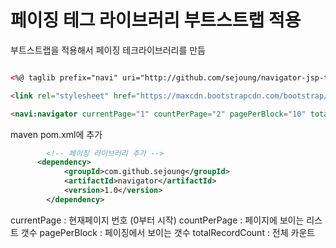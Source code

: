 # 페이징 테그 라이브러리 부트스트랩 적용

부트스트랩을 적용해서 페이징 테크라이브러리를 만듬

```html

<%@ taglib prefix="navi" uri="http://github.com/sejoung/navigator-jsp-taglib-bootstrap" %>

<link rel="stylesheet" href="https://maxcdn.bootstrapcdn.com/bootstrap/3.3.2/css/bootstrap.min.css">

<navi:navigator currentPage="1" countPerPage="2" pagePerBlock="10" totalRecordCount="3" />

```
maven pom.xml에 추가

```xml
	    <!-- 페이징 라이브러리 추가 -->
	  <dependency>
			<groupId>com.github.sejoung</groupId>
			<artifactId>navigator</artifactId>
			<version>1.0</version>
		</dependency>
```

currentPage : 현재페이지 번호 (0부터 시작)
countPerPage : 페이지에 보이는 리스트 갯수
pagePerBlock : 페이징에서 보이는 갯수
totalRecordCount : 전체 카운트


